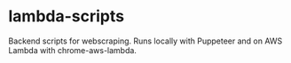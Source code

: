 # lambda-scripts
Backend scripts for webscraping. Runs locally with Puppeteer and on AWS Lambda with chrome-aws-lambda.
